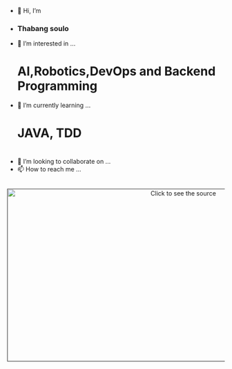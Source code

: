- 👋 Hi, I’m 
- <h3>Thabang soulo</h3>
- 👀 I’m interested in ...
  <h1>AI,Robotics,DevOps and Backend Programming</h1>
- 🌱 I’m currently learning ...
  <h1>JAVA, TDD<h1>
- 💞️ I’m looking to collaborate on ...
- 📫 How to reach me ...

<!---
tsouloJHB/tsouloJHB is a ✨ special ✨ repository because its `README.md` (this file) appears on your GitHub profile.
You can click the Preview link to take a look at your changes.
--->


<div align="center">
	<br>
	<a href="">
		<img src=https://i2.wp.com/allhtaccess.info/wp-content/uploads/2018/03/programming.gif?fit=1281%2C716&ssl=1" width="800" height="400" alt="Click to see the source">
	</a>
	<br>
</div>
